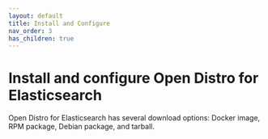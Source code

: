 ```yaml
---
layout: default
title: Install and Configure
nav_order: 3
has_children: true
---
```


# Install and configure Open Distro for Elasticsearch

Open Distro for Elasticsearch has several download options: Docker image, RPM package, Debian package, and tarball.
